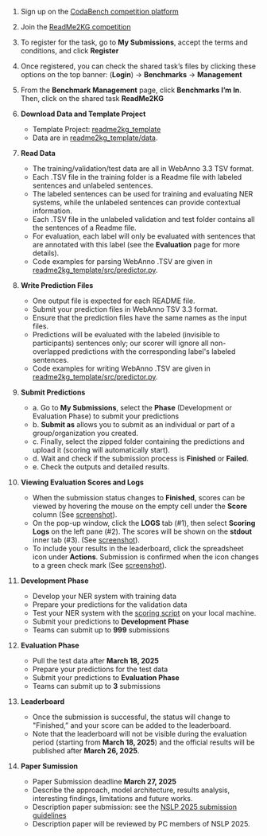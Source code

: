 1. Sign up on the [CodaBench competition platform](https://www.codabench.org/accounts/signup) 

2. Join the [ReadMe2KG competition](https://www.codabench.org/competitions/5396/)

3. To register for the task, go to **My Submissions**, accept the terms and conditions, and click **Register**

4. Once registered, you can check the shared task’s files by clicking these options on the top banner:
(**Login**) →  **Benchmarks** → **Management**

5. From the **Benchmark Management** page, click **Benchmarks I’m In**. Then, click on the shared task **ReadMe2KG**

6. **Download Data and Template Project** 
    * Template Project: [readme2kg_template](https://github.com/chenzongxiong/readme2kg_template)
    * Data are in [readme2kg_template/data](https://github.com/chenzongxiong/readme2kg_template/tree/main/data).

7. **Read Data** 
    * The training/validation/test data are all in WebAnno 3.3 TSV format.
    * Each .TSV file in the training folder is a Readme file with labeled sentences and unlabeled sentences.
    * The labeled sentences can be used for training and evaluating NER systems, while the unlabeled sentences can provide contextual information.
    * Each .TSV file in the unlabeled validation and test folder contains all the sentences of a Readme file. 
    * For evaluation, each label will only be evaluated with sentences that  are annotated with this label (see the **Evaluation** page for more details).
    * Code examples for parsing WebAnno .TSV are given in [readme2kg_template/src/predictor.py](https://github.com/chenzongxiong/readme2kg_template/blob/main/src/predictor.py). 

8. **Write Prediction Files**
    * One output file is expected for each README file.
    * Submit your prediction files in WebAnno TSV 3.3 format.
    * Ensure that the prediction files have the same names as the input files.
    * Predictions will be evaluated with the labeled (invisible to participants) sentences only; our scorer will ignore all non-overlapped predictions with the corresponding label's labeled sentences.
    * Code examples for writing WebAnno .TSV are given in [readme2kg_template/src/predictor.py](https://github.com/chenzongxiong/readme2kg_template/blob/main/src/predictor.py). 

9. **Submit Predictions**
	* a. Go to **My Submissions**, select the **Phase** (Development or Evaluation Phase) to submit your predictions
	* b. **Submit as** allows you to submit as an individual or part of a group/organization you created.
	* c. Finally, select the zipped folder containing the predictions and upload it (scoring will automatically start).
	* d. Wait and check if the submission process is **Finished** or **Failed**.
    * e. Check the outputs and detailed results. 

10. **Viewing Evaluation Scores and Logs**
	* When the submission status changes to **Finished**, scores can be viewed by hovering the mouse on the empty cell under the  **Score** column (See [screenshot](https://github.com/chenzongxiong/readme2kg_template/blob/a44ed99c0898ef7b1aba92f6168bc9d5edf51a85/images/submission_table.png?raw=true)).
	* On the pop-up window, click the **LOGS** tab (#1), then select **Scoring Logs** on the left pane (#2). The scores will be shown on the **stdout** inner tab (#3).
	(See [screenshot](https://github.com/chenzongxiong/readme2kg_template/blob/03aed23cc01f3ab6147ecf159f2185115e7c4db8/images/logs.png?raw=true)).
	* To include your results in the leaderboard, click the spreadsheet icon under **Actions**. Submission is confirmed when the icon changes to a green check mark
	(See [screenshot](https://github.com/chenzongxiong/readme2kg_template/blob/2c0f83d9df096d948e4c9f3e9475ed62f2c9dc68/images/submit.png?raw=true)).

11. **Development Phase**
	* Develop your NER system with training data
	* Prepare your predictions for the validation data
    * Test your NER system with the [scoring script](https://github.com/chenzongxiong/readme2kg_template/blob/main/run_scoring.sh) on your local machine.
	* Submit your predictions to **Development Phase**
 	* Teams can submit up to **999** submissions 

12. **Evaluation Phase**
	* Pull the test data after **March 18, 2025**
	* Prepare your predictions for the test data
	* Submit your predictions to **Evaluation Phase** 
 	* Teams can submit up to **3** submissions

13. **Leaderboard**
    * Once the submission is successful, the status will change to "Finished,” and your score can be added to the leaderboard. 
    * Note that the leaderboard will not be visible during the evaluation period (starting from **March 18, 2025**) and the official results will be published after **March 26, 2025**.

14. **Paper Sumission**
    * Paper Submission deadline **March 27, 2025**
    * Describe the approach, model architecture, results analysis, interesting findings, limitations and future works.
    * Description paper submission: see the [NSLP 2025 submission guidelines](https://nfdi4ds.github.io/nslp2025/docs/submission.html)
    * Description paper will be reviewed by PC members of NSLP 2025.
